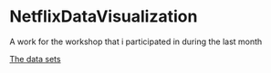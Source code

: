 # NetflixDataVisualization
A work for the workshop that i participated in during the last month

[The data sets](https://drive.google.com/drive/folders/1gF8Jbit4bf9hl1RopLtUnxf7UCT5HbCa?usp=share_link)

